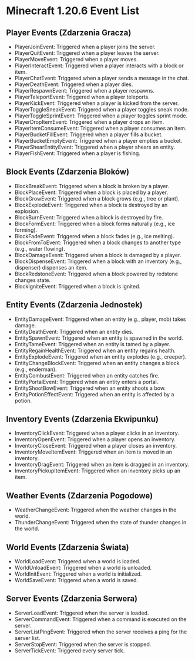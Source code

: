 
# Minecraft 1.20.6 Event List

## Player Events (Zdarzenia Gracza)
- PlayerJoinEvent: Triggered when a player joins the server.
- PlayerQuitEvent: Triggered when a player leaves the server.
- PlayerMoveEvent: Triggered when a player moves.
- PlayerInteractEvent: Triggered when a player interacts with a block or item.
- PlayerChatEvent: Triggered when a player sends a message in the chat.
- PlayerDeathEvent: Triggered when a player dies.
- PlayerRespawnEvent: Triggered when a player respawns.
- PlayerTeleportEvent: Triggered when a player teleports.
- PlayerKickEvent: Triggered when a player is kicked from the server.
- PlayerToggleSneakEvent: Triggered when a player toggles sneak mode.
- PlayerToggleSprintEvent: Triggered when a player toggles sprint mode.
- PlayerDropItemEvent: Triggered when a player drops an item.
- PlayerItemConsumeEvent: Triggered when a player consumes an item.
- PlayerBucketFillEvent: Triggered when a player fills a bucket.
- PlayerBucketEmptyEvent: Triggered when a player empties a bucket.
- PlayerShearEntityEvent: Triggered when a player shears an entity.
- PlayerFishEvent: Triggered when a player is fishing.

## Block Events (Zdarzenia Bloków)
- BlockBreakEvent: Triggered when a block is broken by a player.
- BlockPlaceEvent: Triggered when a block is placed by a player.
- BlockGrowEvent: Triggered when a block grows (e.g., tree or plant).
- BlockExplodeEvent: Triggered when a block is destroyed by an explosion.
- BlockBurnEvent: Triggered when a block is destroyed by fire.
- BlockFormEvent: Triggered when a block forms naturally (e.g., ice forming).
- BlockFadeEvent: Triggered when a block fades (e.g., ice melting).
- BlockFromToEvent: Triggered when a block changes to another type (e.g., water flowing).
- BlockDamageEvent: Triggered when a block is damaged by a player.
- BlockDispenseEvent: Triggered when a block with an inventory (e.g., dispenser) dispenses an item.
- BlockRedstoneEvent: Triggered when a block powered by redstone changes state.
- BlockIgniteEvent: Triggered when a block is ignited.

## Entity Events (Zdarzenia Jednostek)
- EntityDamageEvent: Triggered when an entity (e.g., player, mob) takes damage.
- EntityDeathEvent: Triggered when an entity dies.
- EntitySpawnEvent: Triggered when an entity is spawned in the world.
- EntityTameEvent: Triggered when an entity is tamed by a player.
- EntityRegainHealthEvent: Triggered when an entity regains health.
- EntityExplodeEvent: Triggered when an entity explodes (e.g., creeper).
- EntityChangeBlockEvent: Triggered when an entity changes a block (e.g., enderman).
- EntityCombustEvent: Triggered when an entity catches fire.
- EntityPortalEvent: Triggered when an entity enters a portal.
- EntityShootBowEvent: Triggered when an entity shoots a bow.
- EntityPotionEffectEvent: Triggered when an entity is affected by a potion.

## Inventory Events (Zdarzenia Ekwipunku)
- InventoryClickEvent: Triggered when a player clicks in an inventory.
- InventoryOpenEvent: Triggered when a player opens an inventory.
- InventoryCloseEvent: Triggered when a player closes an inventory.
- InventoryMoveItemEvent: Triggered when an item is moved in an inventory.
- InventoryDragEvent: Triggered when an item is dragged in an inventory.
- InventoryPickupItemEvent: Triggered when an inventory picks up an item.

## Weather Events (Zdarzenia Pogodowe)
- WeatherChangeEvent: Triggered when the weather changes in the world.
- ThunderChangeEvent: Triggered when the state of thunder changes in the world.

## World Events (Zdarzenia Świata)
- WorldLoadEvent: Triggered when a world is loaded.
- WorldUnloadEvent: Triggered when a world is unloaded.
- WorldInitEvent: Triggered when a world is initialized.
- WorldSaveEvent: Triggered when a world is saved.

## Server Events (Zdarzenia Serwera)
- ServerLoadEvent: Triggered when the server is loaded.
- ServerCommandEvent: Triggered when a command is executed on the server.
- ServerListPingEvent: Triggered when the server receives a ping for the server list.
- ServerStopEvent: Triggered when the server is stopped.
- ServerTickEvent: Triggered every server tick.
